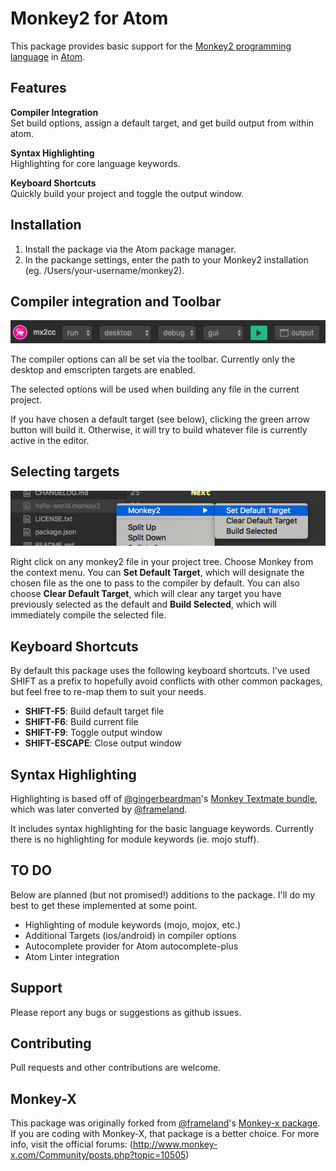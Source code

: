 # Monkey2 for Atom

This package provides basic support for the [Monkey2 programming language](http://monkey2.monkey-x.com) in [Atom](http://atom.io).

## Features

**Compiler Integration**  
Set build options, assign a default target, and get build output from within
atom.

**Syntax Highlighting**  
Highlighting for core language keywords.

**Keyboard Shortcuts**  
Quickly build your project and toggle the output window.

## Installation

1. Install the package via the Atom package manager.
2. In the packange settings, enter the
path to your Monkey2 installation (eg. /Users/your-username/monkey2).

## Compiler integration and Toolbar

![Toolbar Screenshot](/images/mx2cc-toolbar.png?raw=true "mx2cc toolbar")

The compiler options can all be set via the toolbar. Currently only the
desktop and emscripten targets are enabled.

The selected options will be used when building any file in the current
project.

If you have chosen a default target (see below), clicking the green arrow button
will build it. Otherwise, it will try to build whatever
file is currently active in the editor.

## Selecting targets

![Selecting target example](/images/target-selection.png?raw=true "choosing a target")

Right click on any monkey2 file in your project tree. Choose Monkey from
the context menu. You can **Set Default Target**, which will designate the
chosen file as the one to pass to the compiler by default. You can also choose **Clear Default Target**, which
will clear any target you have previously selected as the default and **Build Selected**,
which will immediately compile the selected file.

## Keyboard Shortcuts

By default this package uses the following keyboard shortcuts. I've used
SHIFT as a prefix to hopefully avoid conflicts with other common packages,
but feel free to re-map them to suit your needs.

* **SHIFT-F5**: Build default target file
* **SHIFT-F6**: Build current file
* **SHIFT-F9**: Toggle output window
* **SHIFT-ESCAPE**: Close output window

## Syntax Highlighting

Highlighting is based off of [@gingerbeardman](https://github.com/gingerbeardman)'s
[Monkey Textmate bundle](https://github.com/gingerbeardman/monkey.tmbundle),
which was later converted by [@frameland](https://github.com/frameland/).

It includes syntax highlighting for the basic language keywords.
Currently there is no highlighting for module keywords (ie. mojo stuff).

## TO DO

Below are planned (but not promised!) additions to the package. I'll do my
best to get these implemented at some point.

* Highlighting of module keywords (mojo, mojox, etc.)
* Additional Targets (ios/android) in compiler options
* Autocomplete provider for Atom autocomplete-plus
* Atom Linter integration

## Support

Please report any bugs or suggestions as github issues.

## Contributing

Pull requests and other contributions are welcome.

## Monkey-X

This package was originally forked from [@frameland](https://github.com/frameland/)'s [Monkey-x package](https://github.com/frameland/atom-monkey). If you are coding with Monkey-X, that package
is a better choice. For more info, visit the official forums:
(http://www.monkey-x.com/Community/posts.php?topic=10505)
